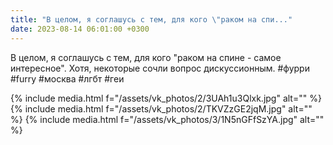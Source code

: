 ```yaml
---
title: "В целом, я соглашусь с тем, для кого \"раком на спи..."
date: 2023-08-14 06:01:00 +0300
---
```


В целом, я соглашусь с тем, для кого "раком на спине - самое интересное".
Хотя, некоторые сочли вопрос дискуссионным.
#фурри #furry #москва #лгбт #геи


{% include media.html f="/assets/vk_photos/2/3UAh1u3Qlxk.jpg" alt="" %}
{% include media.html f="/assets/vk_photos/2/TKVZzGE2jqM.jpg" alt="" %}
{% include media.html f="/assets/vk_photos/3/1N5nGFfSzYA.jpg" alt="" %}
